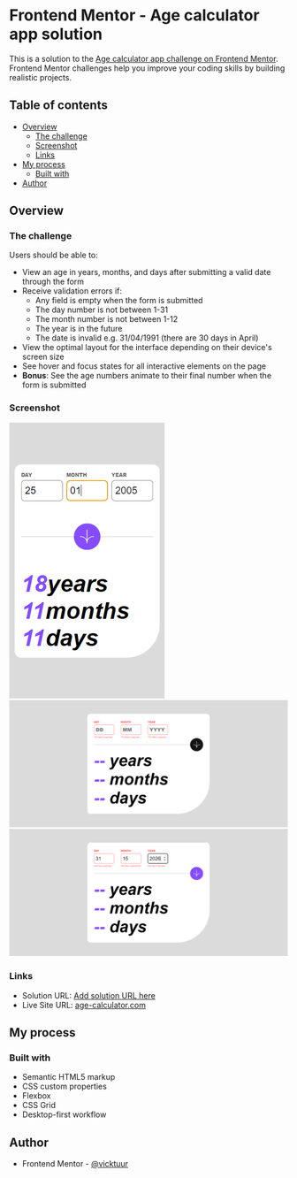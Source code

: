 # Frontend Mentor - Age calculator app solution

This is a solution to the [Age calculator app challenge on Frontend Mentor](https://www.frontendmentor.io/challenges/age-calculator-app-dF9DFFpj-Q). Frontend Mentor challenges help you improve your coding skills by building realistic projects. 

## Table of contents

- [Overview](#overview)
  - [The challenge](#the-challenge)
  - [Screenshot](#screenshot)
  - [Links](#links)
- [My process](#my-process)
  - [Built with](#built-with)
- [Author](#author)

## Overview

### The challenge

Users should be able to:

- View an age in years, months, and days after submitting a valid date through the form
- Receive validation errors if:
  - Any field is empty when the form is submitted
  - The day number is not between 1-31
  - The month number is not between 1-12
  - The year is in the future
  - The date is invalid e.g. 31/04/1991 (there are 30 days in April)
- View the optimal layout for the interface depending on their device's screen size
- See hover and focus states for all interactive elements on the page
- **Bonus**: See the age numbers animate to their final number when the form is submitted

### Screenshot

![](assets/FireShot%20Capture%20069%20-%20Frontend%20Mentor%20-%20Age%20calculator%20app%20-%20127.0.0.1.png)
![](assets/FireShot%20Capture%20070%20-%20Frontend%20Mentor%20-%20Age%20calculator%20app%20-%20127.0.0.1.png)
![](assets/FireShot%20Capture%20072%20-%20Frontend%20Mentor%20-%20Age%20calculator%20app%20-%20127.0.0.1.png)

### Links

- Solution URL: [Add solution URL here](https://your-solution-url.com)
- Live Site URL: [age-calculator.com](https://age-calc-tor.netlify.app)

## My process

### Built with

- Semantic HTML5 markup
- CSS custom properties
- Flexbox
- CSS Grid
- Desktop-first workflow

## Author

- Frontend Mentor - [@vicktuur](https://www.frontendmentor.io/profile/Vicktuur)
